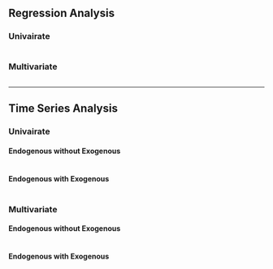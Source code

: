 ## Regression Analysis
### Univairate
```python
```
### Multivariate
```python
```


---


## Time Series Analysis
### Univairate
#### Endogenous without Exogenous
```python
```
#### Endogenous with Exogenous
```python
```


### Multivariate
#### Endogenous without Exogenous
```python
```

#### Endogenous with Exogenous
```python
```


